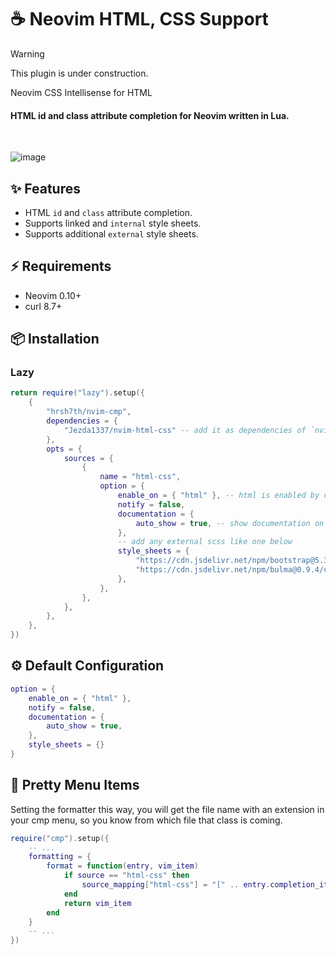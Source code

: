 # ☕ Neovim HTML, CSS Support

> [!WARNING]
> This plugin is under construction.

Neovim CSS Intellisense for HTML

#### HTML id and class attribute completion for Neovim written in Lua.

<br />

![image](https://github.com/user-attachments/assets/c2e49c08-ca03-42f4-a973-6330ae211da3)

## ✨ Features

- HTML `id` and `class` attribute completion.
- Supports linked and `internal` style sheets.
- Supports additional `external` style sheets.

## ⚡️ Requirements

- Neovim 0.10+
- curl 8.7+

## 📦 Installation

### Lazy

```lua
return require("lazy").setup({
    {
        "hrsh7th/nvim-cmp",
        dependencies = {
            "Jezda1337/nvim-html-css" -- add it as dependencies of `nvim-cmp` or standalone plugin
        },
        opts = {
            sources = {
                {
                    name = "html-css",
                    option = {
                        enable_on = { "html" }, -- html is enabled by default
                        notify = false,
                        documentation = {
                            auto_show = true, -- show documentation on select
                        },
                        -- add any external scss like one below
                        style_sheets = {
                            "https://cdn.jsdelivr.net/npm/bootstrap@5.3.0/dist/css/bootstrap.min.css",
                            "https://cdn.jsdelivr.net/npm/bulma@0.9.4/css/bulma.min.css",
                        },
                    },
                },
            },
        },
    },
})
```

## ⚙ Default Configuration

```lua
option = {
    enable_on = { "html" },
    notify = false,
    documentation = {
        auto_show = true,
    },
    style_sheets = {}
}
```

## 🤩 Pretty Menu Items

Setting the formatter this way, you will get the file name with an extension in your cmp menu, so you know from which file that class is coming.

```lua
require("cmp").setup({
    -- ...
    formatting = {
        format = function(entry, vim_item)
            if source == "html-css" then
                source_mapping["html-css"] = "[" .. entry.completion_item.provider .. "]" or "[html-css]"
            end
            return vim_item
        end
    }
    -- ...
})
```
